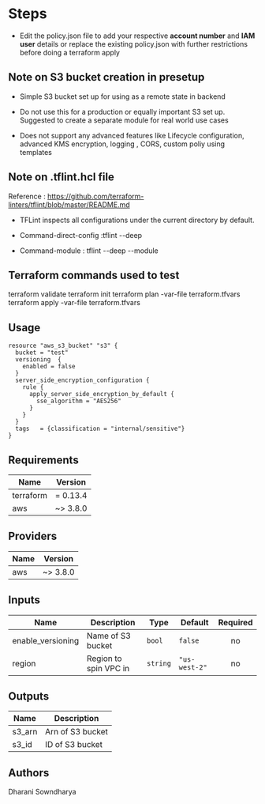 # Steps 
* Edit the policy.json file to add your respective **account number** and **IAM user** details or replace the existing policy.json with further restrictions before doing a terraform apply


## Note on S3 bucket creation in presetup
* Simple S3 bucket set up for using as a remote state in backend

* Do not use this for a production or equally important S3 set up. Suggested to create a separate module for real world use cases

* Does not support any advanced features like Lifecycle configuration, advanced KMS encryption, logging , CORS, custom poliy using templates

## Note on .tflint.hcl file
Reference :  https://github.com/terraform-linters/tflint/blob/master/README.md

* TFLint inspects all configurations under the current directory by default. 

* Command-direct-config :tflint --deep
* Command-module : tflint --deep --module

## Terraform commands used to test

terraform validate
terraform init
terraform plan -var-file terraform.tfvars
terraform apply -var-file terraform.tfvars

## Usage

```hcl
resource "aws_s3_bucket" "s3" {
  bucket = "test"
  versioning  {
    enabled = false
  }
  server_side_encryption_configuration {
    rule {
      apply_server_side_encryption_by_default {
        sse_algorithm = "AES256"
      }
    }
  }
  tags   = {classification = "internal/sensitive"}
}

```


<!-- BEGINNING OF OUTPUT FROM terraform-docs plugin -->
<!-- Command used terraform-docs md table . > README.md -->
<!-- Reference : https://github.com/terraform-docs/terraform-docs -->


## Requirements

| Name | Version |
|------|---------|
| terraform | = 0.13.4 |
| aws | ~> 3.8.0 |

## Providers

| Name | Version |
|------|---------|
| aws | ~> 3.8.0 |

## Inputs

| Name | Description | Type | Default | Required |
|------|-------------|------|---------|:--------:|
| enable\_versioning | Name of S3 bucket | `bool` | `false` | no |
| region | Region to spin VPC in | `string` | `"us-west-2"` | no |

## Outputs

| Name | Description |
|------|-------------|
| s3\_arn | Arn of S3 bucket |
| s3\_id | ID of S3 bucket |

<!-- END OF OUTPUT FROM terra-docs -->

## Authors
Dharani Sowndharya 





